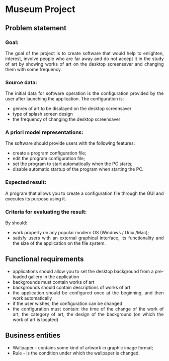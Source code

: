 # Museum Project
## Problem statement
### Goal:
<div style="text-align: justify;">
The goal of the project is to create software that would help to enlighten, interest, involve people who are far away and do not accept it in the study of art by showing works of art on the desktop screensaver and changing them with some frequency.
</div>

### Source data:
<div style="text-align:justify;">
The initial data for software operation is the configuration provided by the user after launching the application. The configuration is:
</div>

* <div style="text-align: justify;">genres of art to be displayed on the desktop screensaver
* <div style="text-align: justify;">type of splash screen design
* <div style="text-align:justify;">the frequency of changing the desktop screensaver
### A priori model representations:
<div style="text-align: justify;">The software should provide users with the following features:</div>

* <div style="text-align: justify;">create a program configuration file;</div>
* <div style="text-align: justify;">edit the program configuration file;</div>
* <div style="text-align:justify;">set the program to start automatically when the PC starts;</div>
* <div style="text-align: justify;">disable automatic startup of the program when starting the PC.</div>
### Expected result:
<div style="text-align: justify;">
A program that allows you to create a configuration file through the GUI and executes its purpose using it.
</div>

### Criteria for evaluating the result:
By should:
* <div style="text-align:justify;">work properly on any popular modern OS (Windows / Unix /Mac);</div>
* <div style="text-align:justify;">satisfy users with an external graphical interface, its functionality and the size of the application on the file system.</div>

## Functional requirements
* <div style="text-align: justify;">applications should allow you to set the desktop background from a pre-loaded gallery in the application</div>
* <div style="text-align: justify;">backgrounds must contain works of art</div>
* <div style="text-align: justify;">backgrounds should contain descriptions of works of art</div>
* <div style="text-align: justify;">the application should be configured once at the beginning, and then work automatically</div>
* <div style="text-align: justify;">if the user wishes, the configuration can be changed</div>
* <div style="text-align:justify;">the configuration must contain: the time of the change of the work of art, the category of art, the design of the background (on which the work of art is located)</div>

## Business entities
* <div style="text-align:justify;">Wallpaper - contains some kind of artwork in graphic image format;</div>
* <div style="text-align: justify;">Rule - is the condition under which the wallpaper is changed.</div>
